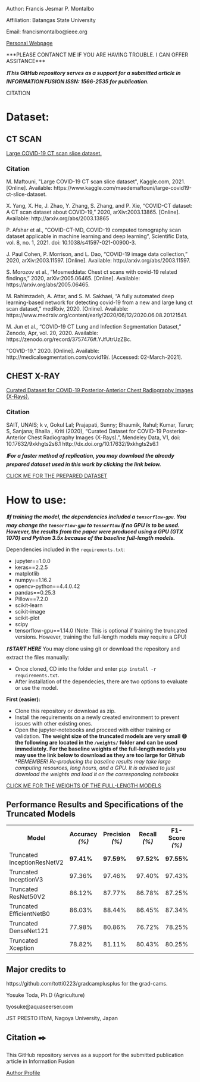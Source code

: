 <p> Author: Francis Jesmar P. Montalbo </p>
<p> Affiliation: Batangas State University </p>
<p> Email: francismontalbo@ieee.org </p>
<p><a href="https://francismontalbo.github.io">Personal Webpage</a></p>
***PLEASE CONTANCT ME IF YOU ARE HAVING TROUBLE. I CAN OFFER ASSITANCE***
  
***:heavy_exclamation_mark:This GitHub repository serves as a support for a submitted article in INFORMATION FUSION ISSN: 1566-2535 for publication.*** 

<p>CITATION</p>

# Dataset: 
## CT SCAN
<p><a href="https://www.kaggle.com/maedemaftouni/large-covid19-ct-slice-dataset">Large COVID-19 CT scan slice dataset.</a><p>
<h3>Citation</h3>
<p>M. Maftouni, "Large COVID-19 CT scan slice dataset", Kaggle.com, 2021. [Online]. Available: https://www.kaggle.com/maedemaftouni/large-covid19-ct-slice-dataset.</p> 
<p>X. Yang, X. He, J. Zhao, Y. Zhang, S. Zhang, and P. Xie, “COVID-CT dataset: A CT scan dataset about COVID-19,” 2020, arXiv:2003.13865. [Online]. Available: http://arxiv.org/abs/2003.13865</p>
<p>P. Afshar et al., “COVID-CT-MD, COVID-19 computed tomography scan dataset applicable in machine learning and deep learning”, Scientific Data, vol. 8, no. 1, 2021. doi: 10.1038/s41597-021-00900-3.</p>
<p>J. Paul Cohen, P. Morrison, and L. Dao, “COVID-19 image data collection,” 2020, arXiv:2003.11597. [Online]. Available: http://arxiv.org/abs/2003.11597.</p>  
<p>S. Morozov et al., “Mosmeddata: Chest ct scans with covid-19 related findings,” 2020, arXiv:2005.06465. [Online]. Available: https://arxiv.org/abs/2005.06465.</p> 
<p>M. Rahimzadeh, A. Attar, and S. M. Sakhaei, “A fully automated deep learning-based network for detecting covid-19 from a new and large lung ct scan dataset,” medRxiv, 2020. [Online]. Available: https://www.medrxiv.org/content/early/2020/06/12/2020.06.08.20121541.</p>
<p>M. Jun et al., “COVID-19 CT Lung and Infection Segmentation Dataset,” Zenodo, Apr, vol. 20, 2020. Available: https://zenodo.org/record/3757476#.YJfUtrUzZBc.</p>
<p>"COVID-19." 2020. [Online]. Available: http://medicalsegmentation.com/covid19/.  [Accessed: 02-March-2021].</p>

## CHEST X-RAY
<p><a href="https://data.mendeley.com/datasets/9xkhgts2s6/1">Curated Dataset for COVID-19 Posterior-Anterior Chest Radiography Images (X-Rays).</a></p>
<h3>Citation</h3>
<p>SAIT, UNAIS; k v, Gokul Lal; Prajapati, Sunny; Bhaumik, Rahul; Kumar, Tarun; S, Sanjana; Bhalla , Kriti (2020), “Curated Dataset for COVID-19 Posterior-Anterior Chest Radiography Images (X-Rays).”, Mendeley Data, V1, doi: 10.17632/9xkhgts2s6.1 http://dx.doi.org/10.17632/9xkhgts2s6.1</p>

***:heavy_exclamation_mark:For a faster method of replication, you may download the already prepared dataset used in this work by clicking the link below.*** 

<a href="https://drive.google.com/drive/u/1/folders/1wg6uiF-Y-qQobruR0_nv7XqzkvB7ubVj">CLICK ME FOR THE PREPARED DATASET</a>

# How to use:
***:heavy_exclamation_mark:If training the model, the dependencies included a `tensorflow-gpu`. You may change the `tensorflow-gpu` to `tensorflow` if no GPU is to be used. However, the results from the paper were produced using a GPU (GTX 1070) and Python 3.5x because of the baseline full-length models.***

Dependencies included in the `requirements.txt`: 
- jupyter==1.0.0
- keras==2.2.5
- matplotlib
- numpy==1.16.2
- opencv-python==4.4.0.42
- pandas==0.25.3
- Pillow==7.2.0
- scikit-learn
- scikit-image
- scikit-plot
- scipy
- tensorflow-gpu==1.14.0 (Note: This is optional if training the truncated versions. However, training the full-length models may require a GPU)

***:heavy_exclamation_mark: START HERE*** You may clone using git or download the repository and extract the files manually:
- Once cloned, CD into the folder and enter `pip install -r requirements.txt`. 
- After installation of the dependecies, there are two options to evaluate or use the model.

**First (easier):**
- Clone this repository or download as zip.
- Install the requirements on a newly created environment to prevent issues with other existing ones.
- Open the jupyter-notebooks and proceed with either training or validation.
**The weight size of the truncated models are very small 😄 the following are located in the `/weights/` folder and can be used immediately.**
**For the baseline weights of the full-length models you may use the link below to download as they are too large for Github**
**REMEMBER! Re-producing the baseline results may take large computing resources, long hours, and a GPU. It is advised to just download the weights and load it on the corresponding notebooks*

<a href="https://drive.google.com/drive/u/1/folders/1wg6uiF-Y-qQobruR0_nv7XqzkvB7ubVj">CLICK ME FOR THE WEIGHTS OF THE FULL-LENGTH MODELS</a>


## Performance Results and Specifications of the Truncated Models

<table style="width:100%", "text-align: center">
  <tr>
    <th>Model</th>
    <th>Accuracy <i>(%)</i></th> 
    <th>Precision <i>(%)</i></th>
    <th>Recall <i>(%)</i></th>
    <th>F1-Score <i>(%)</i></th>
    <th>Weight Size <i>(KB)</i></th>
  </tr>
  <tr>
    <td>Truncated InceptionResNetV2</td>
    <td><strong>97.41%</strong></td>
    <td><strong>97.59%</strong></td>
    <td><strong>97.52%</strong></td>
    <td><strong>97.55%</strong></td>
    <td>5,338</td>
  </tr>
  <tr>
    <td>Truncated InceptionV3</td>
    <td>97.36%</td>
    <td>97.46%</td>
    <td>97.40%</td>
    <td>97.43%</td>
    <td>5,188</td>
  </tr>
   <tr>
    <td>Truncated ResNet50V2</td>
    <td>86.12%</td>
    <td>87.77%</td>
    <td>86.78%</td>
    <td>87.25%</td>
    <td>1,081</td>
  </tr>
   <tr>
    <td>Truncated EfficientNetB0</td>
    <td>86.03%</td>
    <td>88.44%</td>
    <td>86.45%</td>
    <td>87.34%</td>
    <td>405</td>
  </tr>
   <tr>
    <td>Truncated DenseNet121</td>
    <td>77.98%</td>
    <td>80.86%</td>
    <td>76.72%</td>
    <td>78.25%</td>
    <td>714</td>
  </tr>
   <tr>
    <td>Truncated Xception</td>
    <td>78.82%</td>
    <td>81.11%</td>
    <td>80.43%</td>
    <td>80.25%</td>
    <td>739</td>
  </tr>
</table>

## Major credits to 
<p>https://github.com/totti0223/gradcamplusplus for the grad-cams.</p>
<p>Yosuke Toda, Ph.D (Agriculture)</p>
<p>tyosuke@aquaseerser.com</p>
<p>JST PRESTO ITbM, Nagoya University, Japan</p>


## Citation :black_nib:

This GitHub repository serves as a support for the submitted publication article in Information Fusion

[Author Profile](https://scholar.google.com/citations?user=PV8dJDkAAAAJ&hl=en&oi=ao)



